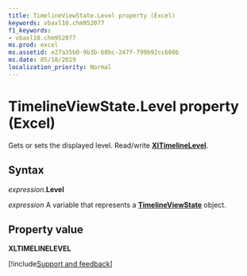 ```yaml
---
title: TimelineViewState.Level property (Excel)
keywords: vbaxl10.chm952077
f1_keywords:
- vbaxl10.chm952077
ms.prod: excel
ms.assetid: e27a35b0-9b3b-b8bc-247f-799b92cc660b
ms.date: 05/18/2019
localization_priority: Normal
---
```



# TimelineViewState.Level property (Excel)

Gets or sets the displayed level. Read/write **[XlTimelineLevel](Excel.XlTimelineLevel.md)**.


## Syntax

_expression_.**Level**

_expression_ A variable that represents a **[TimelineViewState](Excel.timelineviewstate.md)** object.


## Property value

**XLTIMELINELEVEL**



[!include[Support and feedback](~/includes/feedback-boilerplate.md)]